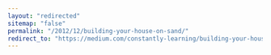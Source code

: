 ```yaml
---
layout: "redirected"
sitemap: "false"
permalink: "/2012/12/building-your-house-on-sand/"
redirect_to: "https://medium.com/constantly-learning/building-your-house-on-sand-5b99adb8b85d"
---
```

